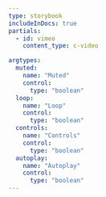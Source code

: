 ```yaml
---
type: storybook
includeInDocs: true
partials:
  - id: vimeo
    content_type: c-video

argtypes:
  muted:
    name: "Muted"
    control:
      type: "boolean"
  loop:
    name: "Loop"
    control:
      type: "boolean"
  controls:
    name: "Controls"
    control:
      type: "boolean"
  autoplay:
    name: "Autoplay"
    control:
      type: "boolean"
---
```




